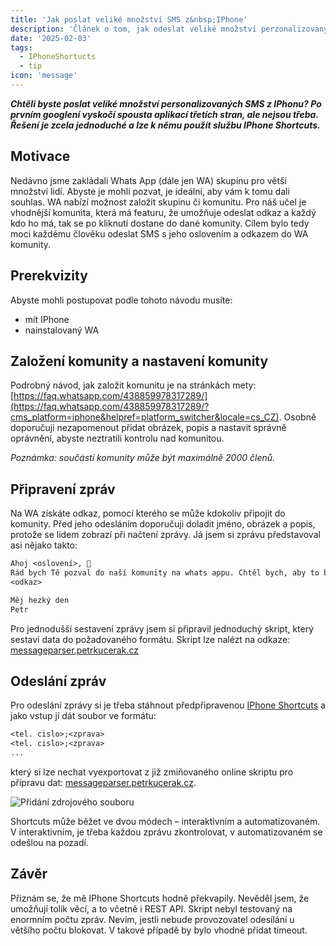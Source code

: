```yaml
---
title: 'Jak poslat veliké množství SMS z&nbsp;IPhone'
description: 'Článek o tom, jak odeslat veliké množství perzonalizovaných SMS z IPhonu jako SMS.'
date: '2025-02-03'
tags:
  - IPhoneShortucts
  - tip
icon: 'message'
---
```


***Chtěli byste poslat veliké množství personalizovaných SMS z IPhonu? Po prvním googlení vyskočí spousta aplikací třetích stran, ale nejsou třeba. Řešení je zcela jednoduché a lze k němu použít službu IPhone Shortcuts.***

## Motivace

Nedávno jsme zakládali Whats App (dále jen WA) skupinu pro větší množství lidí. Abyste je mohli pozvat, je ideální, aby vám k tomu dali souhlas. WA nabízí možnost založit skupinu či komunitu. Pro náš učel je vhodnější komunita, která má featuru, že umožňuje odeslat odkaz a každý kdo ho má, tak se po kliknutí dostane do dané komunity. Cílem bylo tedy moci každému člověku odeslat SMS s jeho oslovením a odkazem do WA komunity.

## Prerekvizity

Abyste mohli postupovat podle tohoto návodu musíte:

-	mít IPhone
-	nainstalovaný WA

## Založení komunity a nastavení komunity

Podrobný návod, jak založit komunitu je na stránkách mety: [https://faq.whatsapp.com/438859978317289/](https://faq.whatsapp.com/438859978317289/?cms_platform=iphone&helpref=platform_switcher&locale=cs_CZ). Osobně doporučuji nezapomenout přidat obrázek, popis a nastavit správně oprávnění, abyste neztratili kontrolu nad komunitou.

*Poznámka: součástí komunity může být maximálně 2000 členů.*


## Připravení zpráv

Na WA získáte odkaz, pomocí kterého se může kdokoliv připojit do komunity. Před jeho odesláním doporučuji doladit jméno, obrázek a popis, protože se lidem zobrazí při načtení zprávy.
Já jsem si zprávu představoval asi nějako takto:

```txt
Ahoj <oslovení>, 👋
Rád bych Tě pozval do naší komunity na whats appu. Chtěl bych, aby to byl prostor, skrze který budu moci sdílet rychle informace a budeme se moci propojovat navzájem. Pokud se chceš připojit, klikni na odkaz níže.
<odkaz>

Měj hezký den
Petr
```

Pro jednodušší sestavení zprávy jsem si připravil jednoduchý skript, který sestaví data do požadovaného formátu. Skript lze nalézt na odkaze: [messageparser.petrkucerak.cz](https://messageparser.petrkucerak.cz)

## Odeslání zpráv

Pro odeslání zprávy si je třeba stáhnout předpřipravenou [IPhone Shortcuts](https://www.icloud.com/shortcuts/20ce896726744a03b602ede811580ba3) a jako vstup jí dát soubor ve formátu:

```txt
<tel. cislo>;<zprava>
<tel. cislo>;<zprava>
...
```
který si lze nechat vyexportovat z již zmiňovaného online skriptu pro přípravu dat: [messageparser.petrkucerak.cz](https://messageparser.petrkucerak.cz).

![Přidání zdrojového souboru](/posts/images/jak-poslat-veliké-množství-sms-z-iphone_01.png)

Shortcuts může běžet ve dvou módech – interaktivním a automatizovaném. V interaktivním, je třeba každou zprávu zkontrolovat, v automatizovaném se odešlou na pozadí.

## Závěr

Přiznám se, že mě IPhone Shortcuts hodně překvapily. Nevěděl jsem, že umožňují tolik věcí, a to včetně i REST API. Skript nebyl testovaný na enormním počtu zpráv. Nevím, jestli nebude provozovatel odesílání u většího počtu blokovat. V takové případě by bylo vhodné přidat timeout.

